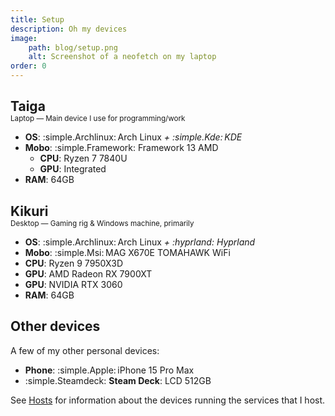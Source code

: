 ```yaml
---
title: Setup
description: Oh my devices
image:
    path: blog/setup.png
    alt: Screenshot of a neofetch on my laptop
order: 0
---
```


<h2 style="margin-bottom: 0;">Taiga</h2>
<p style="margin-top: 0;"><small>Laptop &mdash; Main device I use for programming/work</small></p>

-   **OS**: :simple.Archlinux:&thinsp;Arch Linux _+ :simple.Kde:&thinsp;KDE_
-   **Mobo**: :simple.Framework: Framework 13 AMD
    -   **CPU**: Ryzen 7 7840U
    -   **GPU**: Integrated
-   **RAM**: 64GB

<h2 style="margin-bottom: 0;">Kikuri</h2>
<p style="margin-top: 0;"><small>Desktop &mdash; Gaming rig & Windows machine, primarily</small></p>

-   **OS**: :simple.Archlinux:&thinsp;Arch Linux _+ :hyprland:&nbsp;Hyprland_
-   **Mobo**: :simple.Msi:&thinsp;MAG X670E TOMAHAWK WiFi
-   **CPU**: Ryzen 9 7950X3D
-   **GPU**: AMD Radeon RX 7900XT
-   **GPU**: NVIDIA RTX 3060
-   **RAM**: 64GB

## Other devices

A few of my other personal devices:

-   **Phone**: :simple.Apple:&thinsp;iPhone 15 Pro Max
-   :simple.Steamdeck: **Steam Deck**: LCD 512GB

See [Hosts](/docs/services/hosts) for information about the devices running the services that I host.
